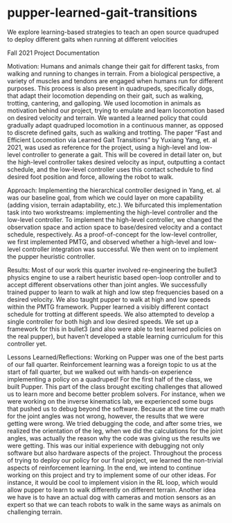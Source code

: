 # pupper-learned-gait-transitions
We explore learning-based strategies to teach an open source quadruped to deploy different gaits when running at different velocities

Fall 2021 Project Documentation

Motivation:
Humans and animals change their gait for different tasks, from walking and running to changes in terrain. From a biological perspective, a variety of muscles and tendons are engaged when humans run for different purposes. This process is also present in quadrupeds, specifically dogs, that adapt their locomotion depending on their gait, such as walking, trotting, cantering, and galloping. We used locomotion in animals as motivation behind our project, trying to emulate and learn locomotion based on desired velocity and terrain. We wanted a learned policy that could gradually adapt quadruped locomotion in a continuous manner, as opposed to discrete defined gaits, such as walking and trotting. The paper “Fast and Efficient Locomotion via Learned Gait Transitions” by Yuxiang Yang, et. al 2021, was used as reference for the project, using a high-level and low-level controller to generate a gait. This will be covered in detail later on, but the high-level controller takes desired velocity as input, outputting a contact schedule, and the low-level controller uses this contact schedule to find desired foot position and force, allowing the robot to walk.

Approach:
Implementing the hierarchical controller designed in Yang, et. al was our baseline goal, from which we could layer on more capability (adding vision, terrain adaptability, etc.). We bifurcated this implementation task into two workstreams: implementing the high-level controller and the low-level controller. To implement the high-level controller, we changed the observation space and action space to base/desired velocity and a contact schedule, respectively. As a proof-of-concept for the low-level controller, we first implemented PMTG, and observed whether a high-level and low-level controller integration was successful. We then went on to implement the pupper heuristic controller.

Results:
Most of our work this quarter involved re-engineering the bullet3 physics engine to use a raibert heuristic based open-loop controller and to accept different observations other than joint angles. We successfully trained pupper to learn to walk at high and low step frequencies based on a desired velocity. We also taught pupper to walk at high and low speeds within the PMTG framework. Pupper learned a visibly different contact schedule for trotting at different speeds. We also attempted to develop a single controller for both high and low desired speeds. We set up a framework for this in bullet3 (and also were able to test learned policies on the real pupper), but haven’t developed a stable learning curriculum for this controller yet. 


Lessons Learned/Reflections: Working on Pupper was one of the best parts of our fall quarter. Reinforcement learning was a foreign topic to us at the start of fall quarter, but we walked out with hands-on experience implementing a policy on a quadruped! For the first half of the class, we built Pupper. This part of the class brought exciting challenges that allowed us to learn more and become better problem solvers. For instance, when we were working on the inverse kinematics lab, we experienced some bugs that pushed us to debug beyond the software. Because at the time our math for the joint angles was not wrong, however, the results that we were getting were wrong. We tried debugging the code, and after some tries, we realized the orientation of the leg, when we did the calculations for the joint angles, was actually the reason why the code was giving us the results we were getting. This was our initial experience with debugging not only software but also hardware aspects of the project. Throughout the process of trying to deploy our policy for our final project, we learned the non-trivial aspects of reinforcement learning. In the end, we intend to continue working on this project and try to implement some of our other ideas. For instance, it would be cool to implement vision in the RL loop, which would allow pupper to learn to walk differently on different terrain. Another idea we have is to have an actual dog with cameras and motion sensors as an expert so that we can teach robots to walk in the same ways as animals on challenging terrain.
